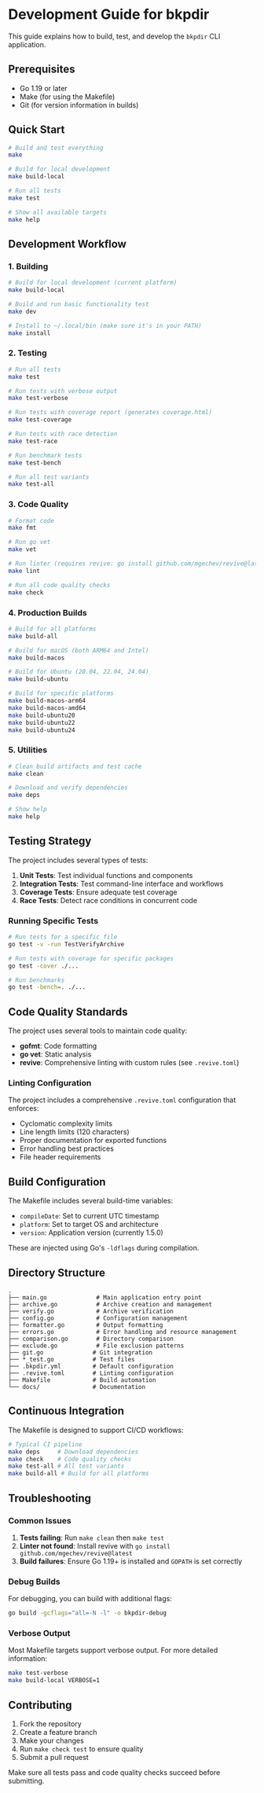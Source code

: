 # Development Guide for bkpdir

This guide explains how to build, test, and develop the `bkpdir` CLI application.

## Prerequisites

- Go 1.19 or later
- Make (for using the Makefile)
- Git (for version information in builds)

## Quick Start

```bash
# Build and test everything
make

# Build for local development
make build-local

# Run all tests
make test

# Show all available targets
make help
```

## Development Workflow

### 1. Building

```bash
# Build for local development (current platform)
make build-local

# Build and run basic functionality test
make dev

# Install to ~/.local/bin (make sure it's in your PATH)
make install
```

### 2. Testing

```bash
# Run all tests
make test

# Run tests with verbose output
make test-verbose

# Run tests with coverage report (generates coverage.html)
make test-coverage

# Run tests with race detection
make test-race

# Run benchmark tests
make test-bench

# Run all test variants
make test-all
```

### 3. Code Quality

```bash
# Format code
make fmt

# Run go vet
make vet

# Run linter (requires revive: go install github.com/mgechev/revive@latest)
make lint

# Run all code quality checks
make check
```

### 4. Production Builds

```bash
# Build for all platforms
make build-all

# Build for macOS (both ARM64 and Intel)
make build-macos

# Build for Ubuntu (20.04, 22.04, 24.04)
make build-ubuntu

# Build for specific platforms
make build-macos-arm64
make build-macos-amd64
make build-ubuntu20
make build-ubuntu22
make build-ubuntu24
```

### 5. Utilities

```bash
# Clean build artifacts and test cache
make clean

# Download and verify dependencies
make deps

# Show help
make help
```

## Testing Strategy

The project includes several types of tests:

1. **Unit Tests**: Test individual functions and components
2. **Integration Tests**: Test command-line interface and workflows
3. **Coverage Tests**: Ensure adequate test coverage
4. **Race Tests**: Detect race conditions in concurrent code

### Running Specific Tests

```bash
# Run tests for a specific file
go test -v -run TestVerifyArchive

# Run tests with coverage for specific packages
go test -cover ./...

# Run benchmarks
go test -bench=. ./...
```

## Code Quality Standards

The project uses several tools to maintain code quality:

- **gofmt**: Code formatting
- **go vet**: Static analysis
- **revive**: Comprehensive linting with custom rules (see `.revive.toml`)

### Linting Configuration

The project includes a comprehensive `.revive.toml` configuration that enforces:

- Cyclomatic complexity limits
- Line length limits (120 characters)
- Proper documentation for exported functions
- Error handling best practices
- File header requirements

## Build Configuration

The Makefile includes several build-time variables:

- `compileDate`: Set to current UTC timestamp
- `platform`: Set to target OS and architecture
- `version`: Application version (currently 1.5.0)

These are injected using Go's `-ldflags` during compilation.

## Directory Structure

```
.
├── main.go              # Main application entry point
├── archive.go           # Archive creation and management
├── verify.go            # Archive verification
├── config.go            # Configuration management
├── formatter.go         # Output formatting
├── errors.go            # Error handling and resource management
├── comparison.go        # Directory comparison
├── exclude.go           # File exclusion patterns
├── git.go              # Git integration
├── *_test.go           # Test files
├── .bkpdir.yml         # Default configuration
├── .revive.toml        # Linting configuration
├── Makefile            # Build automation
└── docs/               # Documentation
```

## Continuous Integration

The Makefile is designed to support CI/CD workflows:

```bash
# Typical CI pipeline
make deps     # Download dependencies
make check    # Code quality checks
make test-all # All test variants
make build-all # Build for all platforms
```

## Troubleshooting

### Common Issues

1. **Tests failing**: Run `make clean` then `make test`
2. **Linter not found**: Install revive with `go install github.com/mgechev/revive@latest`
3. **Build failures**: Ensure Go 1.19+ is installed and `GOPATH` is set correctly

### Debug Builds

For debugging, you can build with additional flags:

```bash
go build -gcflags="all=-N -l" -o bkpdir-debug
```

### Verbose Output

Most Makefile targets support verbose output. For more detailed information:

```bash
make test-verbose
make build-local VERBOSE=1
```

## Contributing

1. Fork the repository
2. Create a feature branch
3. Make your changes
4. Run `make check test` to ensure quality
5. Submit a pull request

Make sure all tests pass and code quality checks succeed before submitting. 